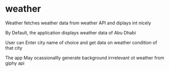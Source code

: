 # weather

Weather fetches weather data from weather API and diplays int nicely

By Default, the application displays weather data of Abu Dhabi

User can Enter city name of choice and get data on weather condition of that city

The app May ocassionallly generate background irrrelevant ot weather from giphy api
